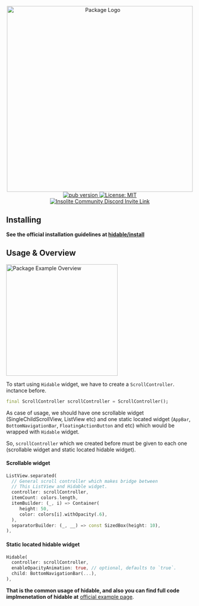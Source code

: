 <p align="center">
 <img width="500" src="https://user-images.githubusercontent.com/59066341/140976777-712cd333-9f82-4f92-8e03-33cb93f18650.png" alt="Package Logo">
 <br>
 <a href="https://pub.dev/packages/hidable">
  <img src="https://img.shields.io/pub/v/hidable?color=blue" alt="pub version" />
 </a>
 <a href="https://github.com/theiskaa/hidable/blob/main/LICENSE">
  <img src="https://img.shields.io/badge/License-Apache-red.svg" alt="License: MIT"/>
 </a>
 <br>
  <a href="https://discord.gg/CtStkzrHV3">
    <img src="https://img.shields.io/discord/914899238415130714?color=blue&label=Insolite Community&logo=discord"
      alt="Insolite Community Discord Invite Link" />
  </a>   
</p>

## Installing
**See the official installation guidelines at [hidable/install](https://pub.dev/packages/hidable/install)**
## Usage & Overview

<img width="300" src="https://user-images.githubusercontent.com/59066341/188278709-d9879bfe-b473-4b2c-b53b-6fbe97d35ad3.gif" alt="Package Example Overview">

To start using `Hidable` widget, we have to create a `ScrollController`. inctance before.
```dart
final ScrollController scrollController = ScrollController();
```
As case of usage, we should have one scrollable widget (SingleChildScrollView, ListView etc)
and one static located widget (`AppBar`, `BottomNavigationBar`, `FloatingActionButton` and etc) which would be wrapped with `Hidable` widget.

So, `scrollController` which we created before must be given to each one (scrollable widget and static located hidable widget).

#### Scrollable widget
```dart
ListView.separated(
  // General scroll controller which makes bridge between
  // This ListView and Hidable widget.
  controller: scrollController,
  itemCount: colors.length,
  itemBuilder: (_, i) => Container(
     height: 50,
     color: colors[i].withOpacity(.6),
  ),
  separatorBuilder: (_, __) => const SizedBox(height: 10),
),
```

#### Static located hidable widget
```dart
Hidable(
  controller: scrollController,
  enableOpacityAnimation: true, // optional, defaults to `true`.
  child: BottomNavigationBar(...),
),
```

**That is the common usage of hidable, and also you can find full code implmenetation of hidable at** [official example page](https://github.com/theiskaa/hidable/blob/main/example/main.dart).
